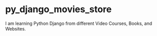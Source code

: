 # py_django_movies_store
I am learning Python Django from different Video Courses, Books, and Websites.
